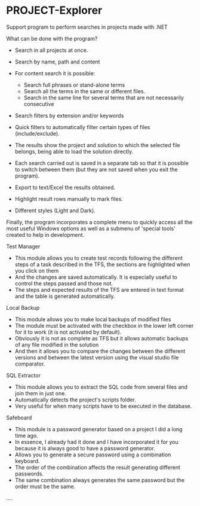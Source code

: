 
# PROJECT-Explorer
Support program to perform searches in projects made with .NET

What can be done with the program?

- Search in all projects at once.
- Search by name, path and content
- For content search it is possible:
    
    - Search full phrases or stand-alone terms
    - Search all the terms in the same or different files.
    - Search in the same line for several terms that are not necessarily consecutive

- Search filters by extension and/or keywords
- Quick filters to automatically filter certain types of files (include/exclude).
- The results show the project and solution to which the selected file belongs, being able to load the solution directly.
- Each search carried out is saved in a separate tab so that it is possible to switch between them (but they are not saved when you exit the program).
- Export to text/Excel the results obtained.
- Highlight result rows manually to mark files.
- Different styles (Light and Dark).

Finally, the program incorporates a complete menu to quickly access all the most useful Windows options as well as a submenu of 'special tools' created to help in development.

Test Manager

- This module allows you to create test records following the different steps of a task described in the TFS, the sections are highlighted when you click on them
- And the changes are saved automatically. It is especially useful to control the steps passed and those not.
- The steps and expected results of the TFS are entered in text format and the table is generated automatically.

Local Backup

- This module allows you to make local backups of modified files
- The module must be activated with the checkbox in the lower left corner for it to work (it is not activated by default).
- Obviously it is not as complete as TFS but it allows automatic backups of any file modified in the solution
- And then it allows you to compare the changes between the different versions and between the latest version using the visual studio file comparator.

SQL Extractor

- This module allows you to extract the SQL code from several files and join them in just one.
- Automatically detects the project's scripts folder.
- Very useful for when many scripts have to be executed in the database.

Safeboard

- This module is a password generator based on a project I did a long time ago.
- In essence, I already had it done and I have incorporated it for you because it is always good to have a password generator.
- Allows you to generate a secure password using a combination keyboard.
- The order of the combination affects the result generating different passwords.
- The same combination always generates the same password but the order must be the same.


....
